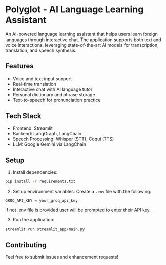 # Polyglot - AI Language Learning Assistant

An AI-powered language learning assistant that helps users learn foreign languages through interactive chat. The application supports both text and voice interactions, leveraging state-of-the-art AI models for transcription, translation, and speech synthesis.

## Features

- Voice and text input support
- Real-time translation
- Interactive chat with AI language tutor
- Personal dictionary and phrase storage
- Text-to-speech for pronunciation practice

## Tech Stack

- Frontend: Streamlit
- Backend: LangGraph, LangChain
- Speech Processing: Whisper (STT), Coqui (TTS)
- LLM: Google Gemini via LangChain

## Setup

1. Install dependencies:
```bash
pip install -r requirements.txt
```

2. Set up environment variables:
Create a `.env` file with the following:
```
GROQ_API_KEY = your_groq_api_key

```
if not .env file is provided user will be prompted to enter their API key.

3. Run the application:
```bash
streamlit run streamlit_app/main.py
```

## Contributing

Feel free to submit issues and enhancement requests!
